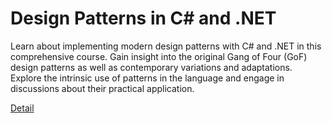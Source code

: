 # Design Patterns in C# and .NET

Learn about implementing modern design patterns with C# and .NET in this comprehensive course. Gain insight into the original Gang of Four (GoF) design patterns as well as contemporary variations and adaptations. Explore the intrinsic use of patterns in the language and engage in discussions about their practical application. 

[Detail](https://eduitfree.com/courses/design-patterns-in-c-and-net)